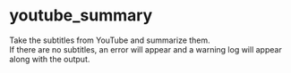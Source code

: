 # youtube_summary  

Take the subtitles from YouTube and summarize them.  
If there are no subtitles, an error will appear and a warning log will appear along with the output.  
